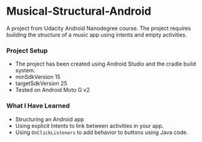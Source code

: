 # Musical-Structural-Android
A project from Udacity Android Nanodegree course. The project requires building the structure of a music app using intents and empty activities.

### Project Setup
- The project has been created using Android Studio and the cradle build system.
- minSdkVersion 15
- targetSdkVersion 25
- Tested on Android Moto G v2

### What I Have Learned
- Structuring an Android app
- Using explicit Intents to link between activities in your app.
- Using `OnClickListeners` to add behavior to buttons using Java code.
